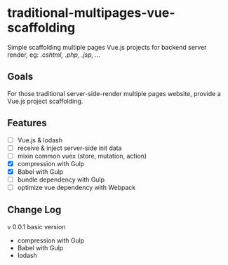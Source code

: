 # traditional-multipages-vue-scaffolding

Simple scaffolding multiple pages Vue.js projects for backend server render, eg:  *.cshtml, .php, .jsp, ...* 

## Goals 

For those traditional server-side-render multiple pages website, provide a Vue.js project scaffolding.

## Features
- [ ] Vue.js & lodash
- [ ] receive & inject server-side init data 
- [ ] mixin common vuex (store, mutation, action)
- [x] compression with Gulp
- [x] Babel with Gulp
- [ ] bundle dependency with Gulp 
- [ ] optimize vue dependency with Webpack 

## Change Log 

v 0.0.1 basic version
- compression with Gulp
- Babel with Gulp
- lodash
